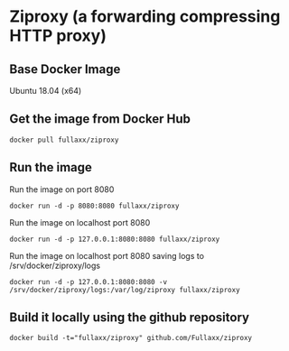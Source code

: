 # Ziproxy (a forwarding compressing HTTP proxy) 

## Base Docker Image
Ubuntu 18.04 (x64)

## Get the image from Docker Hub

    docker pull fullaxx/ziproxy

## Run the image
Run the image on port 8080

    docker run -d -p 8080:8080 fullaxx/ziproxy

Run the image on localhost port 8080

    docker run -d -p 127.0.0.1:8080:8080 fullaxx/ziproxy

Run the image on localhost port 8080 saving logs to /srv/docker/ziproxy/logs

    docker run -d -p 127.0.0.1:8080:8080 -v /srv/docker/ziproxy/logs:/var/log/ziproxy fullaxx/ziproxy

## Build it locally using the github repository

    docker build -t="fullaxx/ziproxy" github.com/Fullaxx/ziproxy

